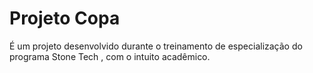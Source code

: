 # Projeto Copa
É um projeto desenvolvido durante o treinamento de especialização do programa Stone Tech <PcD/>, com o intuito acadêmico.
